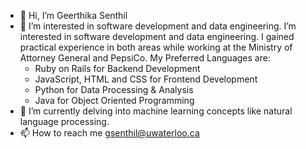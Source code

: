 - 👋 Hi, I’m Geerthika Senthil
- 👀 I’m interested in software development and data engineering. I’m interested in software development and data engineering. I gained practical experience in both areas while working at the Ministry of Attorney General and PepsiCo.  My Preferred Languages are:
   - Ruby on Rails for Backend Development
   - JavaScript, HTML and CSS for Frontend Development
   - Python for Data Processing & Analysis
   - Java for Object Oriented Programming
- 🌱 I’m currently delving into machine learning concepts like natural language processing. 
- 📫 How to reach me gsenthil@uwaterloo.ca

<!---
geersenthil/geersenthil is a ✨ special ✨ repository because its `README.md` (this file) appears on your GitHub profile.
You can click the Preview link to take a look at your changes.
--->
